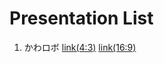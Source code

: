 # Presentation List

1. かわロボ
[link(4:3)](./index.html?dp_kaw_study.md)
[link(16:9)](./index.html?dp_kaw_study.md&16:9)


